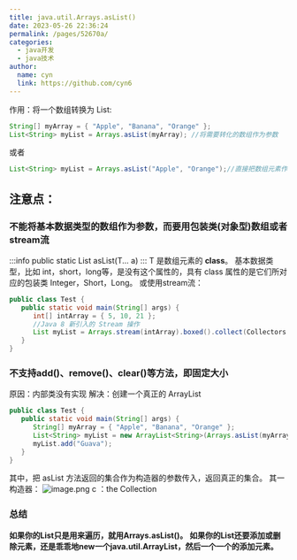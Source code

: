 ```yaml
---
title: java.util.Arrays.asList()
date: 2023-05-26 22:36:24
permalink: /pages/52670a/
categories:
  - java开发
  - java技术
author: 
  name: cyn
  link: https://github.com/cyn6
---
```

作用：将一个数组转换为 List:
```java
String[] myArray = { "Apple", "Banana", "Orange" };
List<String> myList = Arrays.asList(myArray); //将需要转化的数组作为参数
```
或者
```java
List<String> myList = Arrays.asList("Apple", "Orange");//直接把数组元素作为参数
```
## 注意点：
### 不能将基本数据类型的数组作为参数，而要用包装类(对象型)数组或者stream流
:::info
public static <T> List<T> asList(T... a)
:::
T 是数组元素的 **class**。
基本数据类型，比如 int，short，long等，是没有这个属性的，具有 class 属性的是它们所对应的包装类 Integer，Short，Long。
或使用stream流：
```java
public class Test {
   public static void main(String[] args) {
      int[] intArray = { 5, 10, 21 };
      //Java 8 新引入的 Stream 操作
      List myList = Arrays.stream(intArray).boxed().collect(Collectors.toList());
   }
}
```
### 不支持add()、remove()、clear()等方法，即固定大小
原因：内部类没有实现
解决：创建一个真正的 ArrayList
```java
public class Test {
   public static void main(String[] args) {
      String[] myArray = { "Apple", "Banana", "Orange" };
      List<String> myList = new ArrayList<String>(Arrays.asList(myArray));
      myList.add("Guava");
   }
}
```
其中，把 asList 方法返回的集合作为构造器的参数传入，返回真正的集合。
其一构造器：
![image.png](https://cdn.jsdelivr.net/gh/cyn6/image_storage/1678457002695-b90d73b1-a49a-4139-a586-2c2b11011706.png)
c ：the Collection
### **总结**
**如果你的List只是用来遍历，就用Arrays.asList()。**
**如果你的List还要添加或删除元素，还是乖乖地new一个java.util.ArrayList，然后一个一个的添加元素。**
